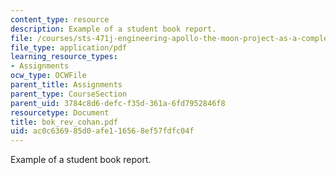 ```yaml
---
content_type: resource
description: Example of a student book report.
file: /courses/sts-471j-engineering-apollo-the-moon-project-as-a-complex-system-spring-2007/ac0c636985d0afe116568ef57fdfc04f_bok_rev_cohan.pdf
file_type: application/pdf
learning_resource_types:
- Assignments
ocw_type: OCWFile
parent_title: Assignments
parent_type: CourseSection
parent_uid: 3784c8d6-defc-f35d-361a-6fd7952846f8
resourcetype: Document
title: bok_rev_cohan.pdf
uid: ac0c6369-85d0-afe1-1656-8ef57fdfc04f
---
```

Example of a student book report.

